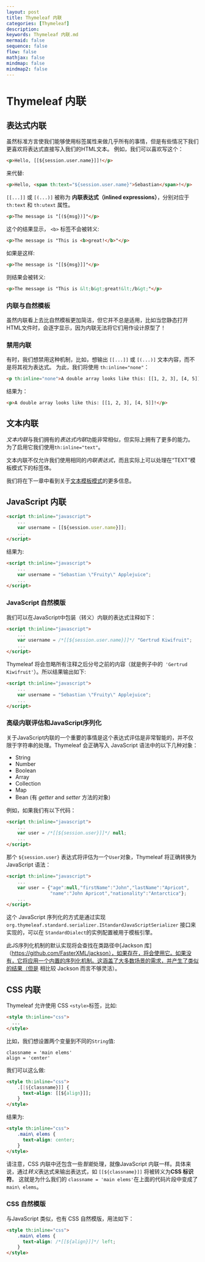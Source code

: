 ```yaml
---
layout: post
title: Thymeleaf 内联
categories: [Thymeleaf]
description: 
keywords: Thymeleaf 内联.md
mermaid: false
sequence: false
flow: false
mathjax: false
mindmap: false
mindmap2: false
---
```

# Thymeleaf 内联

## 表达式内联

虽然标准方言使我们能够使用标签属性来做几乎所有的事情，但是有些情况下我们更喜欢将表达式直接写入我们的HTML文本。 例如，我们可以喜欢写这个：

```html
<p>Hello, [[${session.user.name}]]!</p>
```

来代替:

```html
<p>Hello, <span th:text="${session.user.name}">Sebastian</span>!</p>
```

`[[...]]` 或 `[(...)]` 被称为 **内联表达式（inlined expressions）**，分别对应于 `th:text` 和 `th:utext` 属性。

```html
<p>The message is "[(${msg})]"</p>
```

这个的结果显示， `<b>` 标签不会被转义:

```html
<p>The message is "This is <b>great!</b>"</p>
```

如果是这样:

```html
<p>The message is "[[${msg}]]"</p>
```

则结果会被转义:

```html
<p>The message is "This is &lt;b&gt;great!&lt;/b&gt;"</p>
```

### 内联与自然模板

虽然内联看上去比自然模板更加简洁，但它并不总是适用，比如当您静态打开HTML文件时，会逐字显示，因为内联无法将它们用作设计原型了！

### 禁用内联

有时，我们想禁用这种机制，比如，想输出 `[[...]]` 或  `[(...)]` 文本内容，而不是将其视为表达式。 为此，我们将使用 `th:inline="none"`：

```html
<p th:inline="none">A double array looks like this: [[1, 2, 3], [4, 5]]!</p>
```

结果为：

```html
<p>A double array looks like this: [[1, 2, 3], [4, 5]]!</p>
```

## 文本内联

*文本内联*与我们拥有的*表达式内联*功能非常相似，但实际上拥有了更多的能力。 为了启用它我们使用`th:inline="text"`。

文本内联不仅允许我们使用相同的*内联表达式*，而且实际上可以处理在“TEXT”模板模式下的标签体。

我们将在下一章中看到关于[文本模板模式](textual-template-modes.md)的更多信息。

## JavaScript 内联

```html
<script th:inline="javascript">
    ...
    var username = [[${session.user.name}]];
    ...
</script>
```

结果为:

```html
<script th:inline="javascript">
    ...
    var username = "Sebastian \"Fruity\" Applejuice";
    ...
</script>
```

### JavaScript 自然模版

我们可以在JavaScript中包装（转义）内联的表达式注释如下：


```html
<script th:inline="javascript">
    ...
    var username = /*[[${session.user.name}]]*/ "Gertrud Kiwifruit";
    ...
</script>
```

Thymeleaf 将会忽略所有注释之后分号之前的内容（就是例子中的` 'Gertrud Kiwifruit'`）。所以结果输出如下:

```html
<script th:inline="javascript">
    ...
    var username = "Sebastian \"Fruity\" Applejuice";
    ...
</script>
```

### 高级内联评估和JavaScript序列化

关于JavaScript内联的一个重要的事情是这个表达式评估是非常智能的，并不仅限于字符串的处理。Thymeleaf 会正确写入 JavaScript 语法中的以下几种对象：

 * String
 * Number
 * Boolean
 * Array
 * Collection
 * Map
 * Bean (有 _getter_ and _setter_ 方法的对象)

例如，如果我们有以下代码：

```html
<script th:inline="javascript">
    ...
    var user = /*[[${session.user}]]*/ null;
    ...
</script>
```

那个 `${session.user}` 表达式将评估为一个`User`对象，Thymeleaf 将正确转换为 JavaScript 语法：

```html
<script th:inline="javascript">
    ...
    var user = {"age":null,"firstName":"John","lastName":"Apricot",
                "name":"John Apricot","nationality":"Antarctica"};
    ...
</script>
```

这个 JavaScript 序列化的方式是通过实现`org.thymeleaf.standard.serializer.IStandardJavaScriptSerializer`
接口来实现的，可以在  `StandardDialect`的实例配置被用于模板引擎。

此JS序列化机制的默认实现将会查找在类路径中[Jackson 库]（https://github.com/FasterXML/jackson），如果存在，将会使用它。如果没有，它将应用一个内置的序列化机制。这涵盖了大多数场景的需求，并产生了类似的结果（但是
相比较 Jackson 而言不够灵活）。


## CSS 内联

Thymeleaf 允许使用 CSS `<style>`标签，比如:

```html
<style th:inline="css">
  ...
</style>
```

比如，我们想设置两个变量到不同的`String`值:

```
classname = 'main elems'
align = 'center'
```

我们可以这么做:

```html
<style th:inline="css">
    .[[${classname}]] {
      text-align: [[${align}]];
    }
</style>
```

结果为:

```html
<style th:inline="css">
    .main\ elems {
      text-align: center;
    }
</style>
```


请注意，CSS 内联中还包含一些*智能*处理，就像JavaScript 内联一样。具体来说，通过*转义*表达式来输出表达式，如 `[[${classname}]]`
将被转义为**CSS 标识符**。 这就是为什么我们的 `classname = 'main elems'`在上面的代码片段中变成了`main\ elems`。

### CSS 自然模版

与JavaScript 类似，也有 CSS 自然模版，用法如下：

```html
<style th:inline="css">
    .main\ elems {
      text-align: /*[[${align}]]*/ left;
    }
</style>
```

